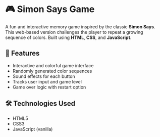 # 🎮 Simon Says Game

A fun and interactive memory game inspired by the classic **Simon Says**. This web-based version challenges the player to repeat a growing sequence of colors. Built using **HTML**, **CSS**, and **JavaScript**.

## 🚀 Features

* Interactive and colorful game interface
* Randomly generated color sequences
* Sound effects for each button
* Tracks user input and game level
* Game over logic with restart option

## 🛠️ Technologies Used

* HTML5
* CSS3
* JavaScript (vanilla)

